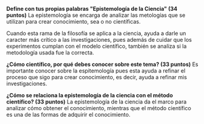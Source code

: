 **Define con tus propias palabras "Epistemología de la Ciencia"  (34 puntos)**
La epistemología se encarga de analizar las metologías que se utilizan para crear conocimiento, sea o no científicas.

Cuando esta rama de la filosofía se aplica a la ciencia, ayuda a darle un caracter más crítico a las investigaciones, pues además de cuidar que los experimentos cumplan con el modelo científico, también se analiza si la metodología usada fue la correcta.

**¿Cómo científico, por qué debes conocer sobre este tema? (33 puntos)**
Es importante conocer sobre la espitemología pues esta ayuda a refinar el proceso que sigo para crear conocimiento, es decir, ayuda a refinar mis investigaciones.

**¿Cómo se relaciona la epistemología de la ciencia con el método científico?  (33 puntos)**
La epistemología de la ciencia da el marco para analizar cómo obtener el conocimiento, mientras que el método científico es una de las formas de adquirir el conocimiento.
